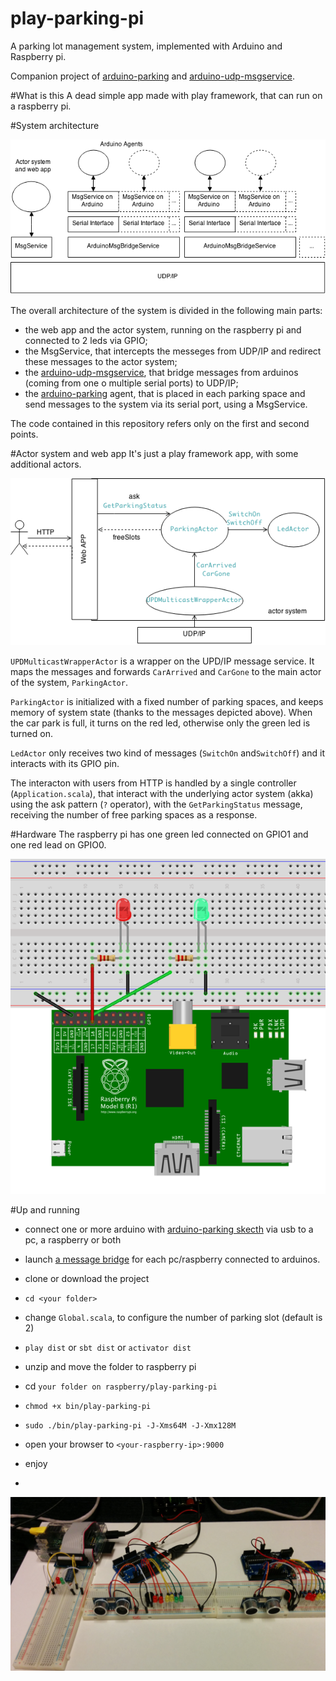 # play-parking-pi
A parking lot management system, implemented with Arduino and Raspberry pi.

Companion project of [arduino-parking](https://github.com/AL333Z/arduino-parking) and [arduino-udp-msgservice](https://github.com/AL333Z/arduino-udp-msgservice).

#What is this
A dead simple app made with play framework, that can run on a raspberry pi.

#System architecture

![](images/arch.png)

The overall architecture of the system is divided in the following main parts:
- the web app and the actor system, running on the raspberry pi and connected to 2 leds via GPIO;
- the MsgService, that intercepts the messeges from UDP/IP and redirect these messages to the actor system;
- the [arduino-udp-msgservice](https://github.com/AL333Z/arduino-udp-msgservice), that bridge messages from arduinos (coming from one o multiple serial ports) to UDP/IP;
- the [arduino-parking](https://github.com/AL333Z/arduino-parking) agent, that is placed in each parking space and send messages to the system via its serial port, using a MsgService.

The code contained in this repository refers only on the first and second points.

#Actor system and web app
It's just a play framework app, with some additional actors.

![](images/actors.png)

`UPDMulticastWrapperActor` is a wrapper on the UPD/IP message service. It maps the messages and forwards `CarArrived` and `CarGone` to the main actor of the system, `ParkingActor`.

`ParkingActor` is initialized with a fixed number of parking spaces, and keeps memory of system state (thanks to the messages depicted above). When the car park is full, it turns on the red led, otherwise only the green led is turned on.

`LedActor` only receives two kind of messages (`SwitchOn` and`SwitchOff`) and it interacts with its GPIO pin.

The interacton with users from HTTP is handled by a single controller (`Application.scala`), that interact with the underlying actor system (akka) using the ask pattern (`?` operator), with the `GetParkingStatus` message, receiving the number of free parking spaces as a response.

#Hardware
The raspberry pi has one green led connected on GPIO1 and one red lead on GPIO0.

![](images/rapsb_bb.png)

#Up and running

- connect one or more arduino with [arduino-parking skecth](https://github.com/AL333Z/arduino-parking) via usb to a pc, a raspberry or both

- launch [a message bridge](https://github.com/AL333Z/arduino-udp-msgservice/tree/master) for each pc/raspberry connected to arduinos.

- clone or download the project
- `cd <your folder>`
- change `Global.scala`, to configure the number of parking slot (default is 2)
- `play dist` or `sbt dist` or `activator dist`
- unzip and move the folder to raspberry pi
- cd `your folder on raspberry/play-parking-pi`
- `chmod +x bin/play-parking-pi`
- `sudo ./bin/play-parking-pi -J-Xms64M -J-Xmx128M`
- open your browser to `<your-raspberry-ip>:9000`
- enjoy
- 
![](images/pic.png)
